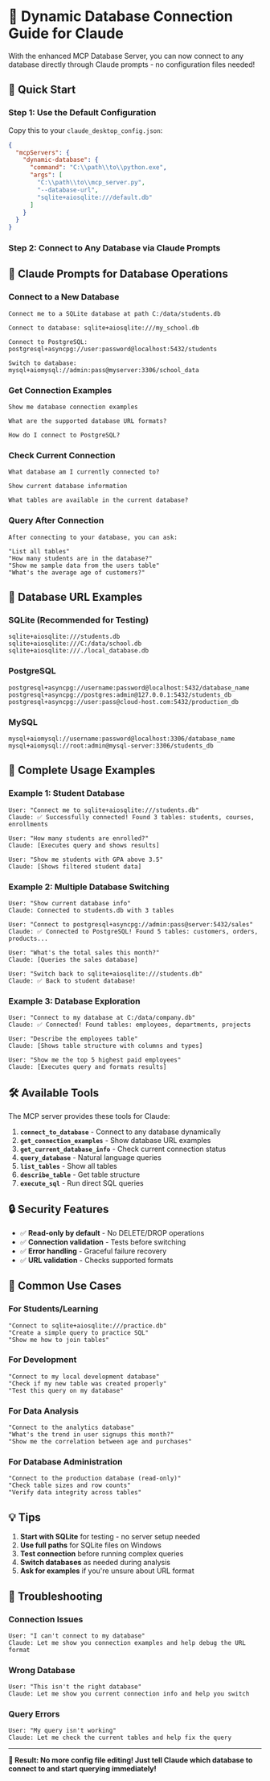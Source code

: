 # 🚀 Dynamic Database Connection Guide for Claude

With the enhanced MCP Database Server, you can now connect to any database directly through Claude prompts - no configuration files needed!

## 🎯 Quick Start

### Step 1: Use the Default Configuration

Copy this to your `claude_desktop_config.json`:

```json
{
  "mcpServers": {
    "dynamic-database": {
      "command": "C:\\path\\to\\python.exe",
      "args": [
        "C:\\path\\to\\mcp_server.py",
        "--database-url",
        "sqlite+aiosqlite:///default.db"
      ]
    }
  }
}
```

### Step 2: Connect to Any Database via Claude Prompts

## 💬 Claude Prompts for Database Operations

### Connect to a New Database

```
Connect me to a SQLite database at path C:/data/students.db

Connect to database: sqlite+aiosqlite:///my_school.db

Connect to PostgreSQL: postgresql+asyncpg://user:password@localhost:5432/students

Switch to database: mysql+aiomysql://admin:pass@myserver:3306/school_data
```

### Get Connection Examples

```
Show me database connection examples

What are the supported database URL formats?

How do I connect to PostgreSQL?
```

### Check Current Connection

```
What database am I currently connected to?

Show current database information

What tables are available in the current database?
```

### Query After Connection

```
After connecting to your database, you can ask:

"List all tables"
"How many students are in the database?"
"Show me sample data from the users table"
"What's the average age of customers?"
```

## 🔗 Database URL Examples

### SQLite (Recommended for Testing)

```
sqlite+aiosqlite:///students.db
sqlite+aiosqlite:///C:/data/school.db
sqlite+aiosqlite:///./local_database.db
```

### PostgreSQL

```
postgresql+asyncpg://username:password@localhost:5432/database_name
postgresql+asyncpg://postgres:admin@127.0.0.1:5432/students_db
postgresql+asyncpg://user:pass@cloud-host.com:5432/production_db
```

### MySQL

```
mysql+aiomysql://username:password@localhost:3306/database_name
mysql+aiomysql://root:admin@mysql-server:3306/students_db
```

## 🎪 Complete Usage Examples

### Example 1: Student Database

```
User: "Connect me to sqlite+aiosqlite:///students.db"
Claude: ✅ Successfully connected! Found 3 tables: students, courses, enrollments

User: "How many students are enrolled?"
Claude: [Executes query and shows results]

User: "Show me students with GPA above 3.5"
Claude: [Shows filtered student data]
```

### Example 2: Multiple Database Switching

```
User: "Show current database info"
Claude: Connected to students.db with 3 tables

User: "Connect to postgresql+asyncpg://admin:pass@server:5432/sales"
Claude: ✅ Connected to PostgreSQL! Found 5 tables: customers, orders, products...

User: "What's the total sales this month?"
Claude: [Queries the sales database]

User: "Switch back to sqlite+aiosqlite:///students.db"
Claude: ✅ Back to student database!
```

### Example 3: Database Exploration

```
User: "Connect to my database at C:/data/company.db"
Claude: ✅ Connected! Found tables: employees, departments, projects

User: "Describe the employees table"
Claude: [Shows table structure with columns and types]

User: "Show me the top 5 highest paid employees"
Claude: [Executes query and formats results]
```

## 🛠️ Available Tools

The MCP server provides these tools for Claude:

1. **`connect_to_database`** - Connect to any database dynamically
2. **`get_connection_examples`** - Show database URL examples
3. **`get_current_database_info`** - Check current connection status
4. **`query_database`** - Natural language queries
5. **`list_tables`** - Show all tables
6. **`describe_table`** - Get table structure
7. **`execute_sql`** - Run direct SQL queries

## 🔒 Security Features

- ✅ **Read-only by default** - No DELETE/DROP operations
- ✅ **Connection validation** - Tests before switching
- ✅ **Error handling** - Graceful failure recovery
- ✅ **URL validation** - Checks supported formats

## 🚨 Common Use Cases

### For Students/Learning

```
"Connect to sqlite+aiosqlite:///practice.db"
"Create a simple query to practice SQL"
"Show me how to join tables"
```

### For Development

```
"Connect to my local development database"
"Check if my new table was created properly"
"Test this query on my database"
```

### For Data Analysis

```
"Connect to the analytics database"
"What's the trend in user signups this month?"
"Show me the correlation between age and purchases"
```

### For Database Administration

```
"Connect to the production database (read-only)"
"Check table sizes and row counts"
"Verify data integrity across tables"
```

## 💡 Tips

1. **Start with SQLite** for testing - no server setup needed
2. **Use full paths** for SQLite files on Windows
3. **Test connection** before running complex queries
4. **Switch databases** as needed during analysis
5. **Ask for examples** if you're unsure about URL format

## 🔧 Troubleshooting

### Connection Issues

```
User: "I can't connect to my database"
Claude: Let me show you connection examples and help debug the URL format
```

### Wrong Database

```
User: "This isn't the right database"
Claude: Let me show you current connection info and help you switch
```

### Query Errors

```
User: "My query isn't working"
Claude: Let me check the current tables and help fix the query
```

---

**🎉 Result: No more config file editing! Just tell Claude which database to connect to and start querying immediately!**
